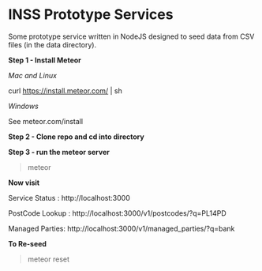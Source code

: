 # INSS Prototype Services

Some prototype service written in NodeJS designed to seed data from CSV files (in the data directory).

**Step 1 - Install Meteor**

*Mac and Linux*

curl https://install.meteor.com/ | sh

*Windows*

See meteor.com/install

**Step 2 - Clone repo and cd into directory**

**Step 3 - run the meteor server**

>meteor

**Now visit**

Service Status : http://localhost:3000

PostCode Lookup : http://localhost:3000/v1/postcodes/?q=PL14PD

Managed Parties: http://localhost:3000/v1/managed_parties/?q=bank


**To Re-seed**
>meteor reset
